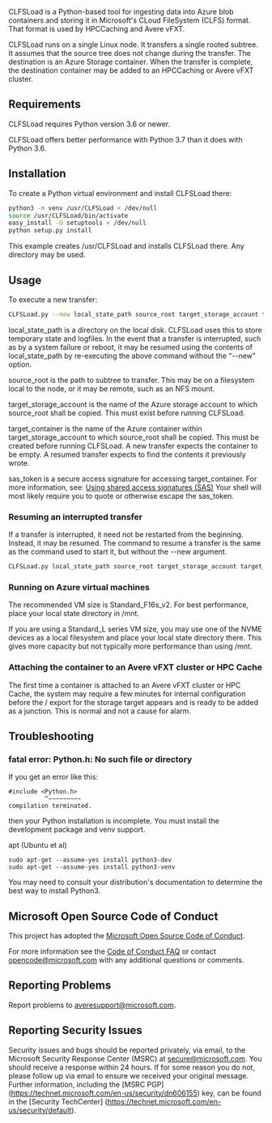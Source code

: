 CLFSLoad is a Python-based tool for ingesting data into Azure blob containers
and storing it in Microsoft's CLoud FileSystem (CLFS) format. That format is
used by HPCCaching and Avere vFXT.

CLFSLoad runs on a single Linux node. It transfers a single rooted subtree. It
assumes that the source tree does not change during the transfer. The
destination is an Azure Storage container. When the transfer is complete, the
destination container may be added to an HPCCaching or Avere vFXT cluster.

## Requirements
CLFSLoad requires Python version 3.6 or newer.

CLFSLoad offers better performance with Python 3.7 than it does with Python 3.6.

## Installation
To create a Python virtual environment and install CLFSLoad there:
```bash
python3 -m venv /usr/CLFSLoad < /dev/null
source /usr/CLFSLoad/bin/activate
easy_install -U setuptools < /dev/null
python setup.py install
```

This example creates /usr/CLFSLoad and installs CLFSLoad there. Any directory
may be used.

## Usage
To execute a new transfer:
```bash
CLFSLoad.py --new local_state_path source_root target_storage_account target_container sas_token
```

local_state_path is a directory on the local disk. CLFSLoad uses this to store
temporary state and logfiles. In the event that a transfer is interrupted,
such as by a system failure or reboot, it may be resumed using the contents
of local_state_path by re-executing the above command without the "--new" option.

source_root is the path to subtree to transfer. This may be on a filesystem
local to the node, or it may be remote, such as an NFS mount.

target_storage_account is the name of the Azure storage account to which
source_root shall be copied. This must exist before running CLFSLoad.

target_container is the name of the Azure container within
target_storage_account to which source_root shall be copied. This must be
created before running CLFSLoad. A new transfer expects the container to be
empty. A resumed transfer expects to find the contents it previously wrote.

sas_token is a secure access signature for accessing target_container.
For more information, see:
[Using shared access signatures (SAS)](https://docs.microsoft.com/en-us/azure/storage/common/storage-dotnet-shared-access-signature-part-1)
Your shell will most likely require you to quote or otherwise escape the
sas_token.

### Resuming an interrupted transfer
If a transfer is interrupted, it need not be restarted from the beginning.
Instead, it may be resumed. The command to resume a transfer is the same
as the command used to start it, but without the --new argument.
```bash
CLFSLoad.py local_state_path source_root target_storage_account target_container sas_token
```

### Running on Azure virtual machines

The recommended VM size is Standard_F16s_v2.
For best performance, place your local state directory in /mnt.

If you are using a Standard_L series VM size, you may use one of the NVME
devices as a local filesystem and place your local state directory there. This
gives more capacity but not typically more performance than using /mnt.

### Attaching the container to an Avere vFXT cluster or HPC Cache

The first time a container is attached to an Avere vFXT cluster or HPC Cache,
the system may require a few minutes for internal configuration before the /
export for the storage target appears and is ready to be added as a
junction. This is normal and not a cause for alarm.

## Troubleshooting

### fatal error: Python.h: No such file or directory

If you get an error like this:
```fatal error: Python.h: No such file or directory
#include <Python.h>
          ^~~~~~~~~~
compilation terminated.
```

then your Python installation is incomplete. You must install the development
package and venv support.

apt (Ubuntu et al)
```sudo apt-get update
sudo apt-get --assume-yes install python3-dev
sudo apt-get --assume-yes install python3-venv
```

You may need to consult your distribution's documentation to determine the
best way to install Python3.

## Microsoft Open Source Code of Conduct
This project has adopted the [Microsoft Open Source Code of Conduct](https://opensource.microsoft.com/codeofconduct/).

For more information see the [Code of Conduct
FAQ](https://opensource.microsoft.com/codeofconduct/faq/) or contact
[opencode@microsoft.com](mailto:opencode@microsoft.com) with any additional
questions or comments.

## Reporting Problems

Report problems to averesupport@microsoft.com.

## Reporting Security Issues

Security issues and bugs should be reported privately, via email, to the
Microsoft Security Response Center (MSRC) at
[secure@microsoft.com](mailto:secure@microsoft.com). You should receive a
response within 24 hours. If for some reason you do not, please follow up via
email to ensure we received your original message. Further information,
including the [MSRC PGP] (https://technet.microsoft.com/en-us/security/dn606155)
key, can be found in the [Security TechCenter]
(https://technet.microsoft.com/en-us/security/default).

